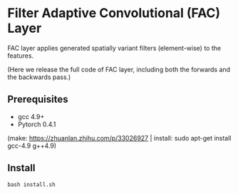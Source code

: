 # Filter Adaptive Convolutional (FAC) Layer 
FAC layer applies generated spatially variant filters (element-wise) to the features. 

(Here we release the full code of FAC layer, including both the forwards and the backwards pass.)

## Prerequisites
- gcc 4.9+
- Pytorch 0.4.1

(make: https://zhuanlan.zhihu.com/p/33026927 | install: sudo apt-get install gcc-4.9 g++4.9)

## Install
```
bash install.sh

```
